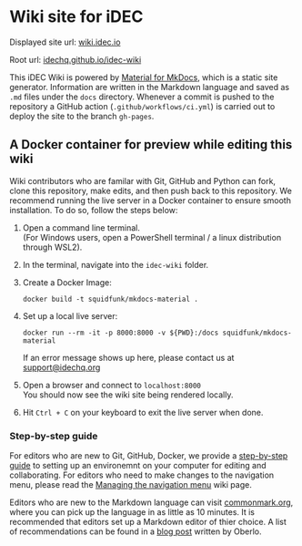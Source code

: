 # Wiki site for iDEC

Displayed site url: [wiki.idec.io](https://wiki.idec.io)

Root url: [idechq.github.io/idec-wiki](https://idechq.github.io/idec-wiki)

This iDEC Wiki is powered by [Material for MkDocs](https://squidfunk.github.io/mkdocs-material/), which is a static site generator. Information are written in the Markdown language and saved as `.md` files under the `docs` directory. Whenever a commit is pushed to the repository a GitHub action (`.github/workflows/ci.yml`) is carried out to deploy the site to the branch `gh-pages`.

## A Docker container for preview while editing this wiki

Wiki contributors who are familar with Git, GitHub and Python can fork, clone this repository, make edits, and then push back to this repository. We recommend running the live server in a Docker container to ensure smooth installation. To do so, follow the steps below:

1. Open a command line terminal.  
   (For Windows users, open a PowerShell terminal / a linux distribution through WSL2).
2. In the terminal, navigate into the `idec-wiki` folder.
3. Create a Docker Image:  

       docker build -t squidfunk/mkdocs-material .
   
4. Set up a local live server:  

       docker run --rm -it -p 8000:8000 -v ${PWD}:/docs squidfunk/mkdocs-material  

   If an error message shows up here, please contact us at [support@idechq.org](mailto:support@idechq.org)
5. Open a browser and connect to `localhost:8000`  
   You should now see the wiki site being rendered locally.  

6. Hit `Ctrl + C` on your keyboard to exit the live server when done.

### Step-by-step guide

For editors who are new to Git, GitHub, Docker, we provide a [step-by-step guide](https://github.com/idechq/idec-wiki/wiki/SetupAnEditingEnvr) to setting up an environemnt on your computer for editing and collaborating. For editors who need to make changes to the navigation menu, please read the [Managing the navigation menu](https://github.com/idechq/idec-wiki/wiki/ManageNavigation) wiki page.

Editors who are new to the Markdown language can visit [commonmark.org](https://commonmark.org/), where you can pick up the language in as little as 10 minutes. It is recommended that editors set up a Markdown editor of thier choice. A list of recommendations can be found in a [blog post](https://www.oberlo.co.uk/blog/markdown-editors) written by Oberlo.
